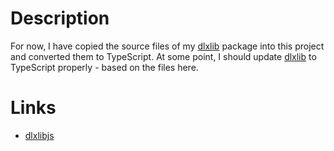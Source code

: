# Description

For now, I have copied the source files of my [dlxlib](https://www.npmjs.com/package/dlxlib) package into this project and converted them to TypeScript. At some point, I should update [dlxlib](https://www.npmjs.com/package/dlxlib) to TypeScript properly - based on the files here.

# Links

* [dlxlibjs](https://github.com/taylorjg/dlxlibjs)
